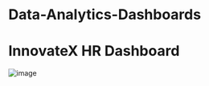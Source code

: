 # Data-Analytics-Dashboards
# InnovateX HR Dashboard



![image](https://github.com/user-attachments/assets/093c7830-a8ee-4efc-bcd6-bebe21b9446a)
